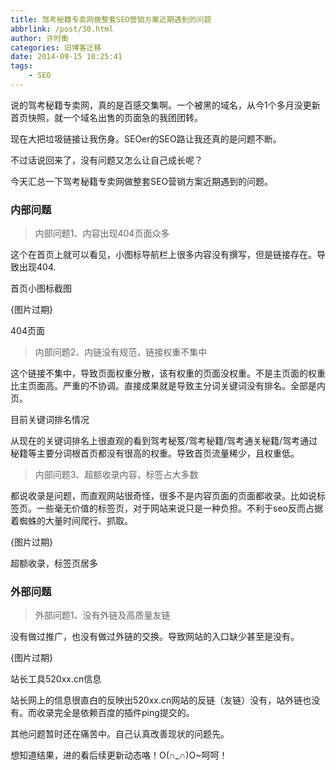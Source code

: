 ```yaml
---
title: 驾考秘籍专卖网做整套SEO营销方案近期遇到的问题
abbrlink: /post/30.html
author: 许时衡
categories: 旧博客迁移
date: 2014-09-15 10:25:41
tags:
    - SEO
---
```


说的驾考秘籍专卖网，真的是百感交集啊。一个被黑的域名，从今1个多月没更新首页快照，就一个域名出售的页面急的我团团转。

现在大把垃圾链接让我伤身。SEOer的SEO路让我还真的是问题不断。

不过话说回来了，没有问题又怎么让自己成长呢？

今天汇总一下驾考秘籍专卖网做整套SEO营销方案近期遇到的问题。

### 内部问题

> 内部问题1、内容出现404页面众多

这个在首页上就可以看见，小图标导航栏上很多内容没有撰写，但是链接存在。导致出现404.

首页小图标截图

[](201409151410752997325555.jpg){图片过期}

404页面

> 内部问题2、内链没有规范，链接权重不集中

这个链接不集中，导致页面权重分散，该有权重的页面没权重。不是主页面的权重比主页面高。严重的不协调。直接成果就是导致主分词关键词没有排名。全部是内页。

目前关键词排名情况

从现在的关键词排名上很直观的看到驾考秘笈/驾考秘籍/驾考通关秘籍/驾考通过秘籍等主要分词根首页都没有很高的权重。导致首页流量稀少，且权重低。

> 内部问题3、超额收录内容，标签占大多数

都说收录是问题，而直观网站很奇怪，很多不是内容页面的页面都收录。比如说标签页。一些毫无价值的标签页，对于网站来说只是一种负担。不利于seo反而占据着蜘蛛的大量时间爬行、抓取。

[](201409151410758974860983.jpg){图片过期}

超额收录，标签页居多

### 外部问题

> 外部问题1、没有外链及高质量友链

没有做过推广，也没有做过外链的交换。导致网站的入口缺少甚至是没有。

[](201409151410759139982989.jpg){图片过期}

站长工具520xx.cn信息

站长网上的信息很直白的反映出520xx.cn网站的反链（友链）没有，站外链也没有。而收录完全是依赖百度的插件ping提交的。

其他问题暂时还在痛苦中。自己认真改善现状的问题先。

想知道结果，进的看后续更新动态咯！O(∩_∩)O~呵呵！
